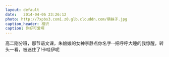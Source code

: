 ```yaml
---
layout: default
date:   2014-04-06 23:26:12
photo: http://7xpbs3.com1.z0.glb.clouddn.com/萌妹子.jpg
caption_header: 相识
caption: 你好可爱啊
---
```


 高二刚分班，那节语文课，朱娘娘的女神李静点你名字···把呼呼大睡的我惊醒，转头一看，被迷住了!卡哇伊呢